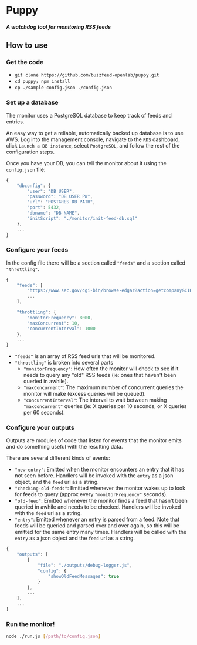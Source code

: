 # Puppy

##### A watchdog tool for monitoring RSS feeds


## How to use

### Get the code

- `git clone https://github.com/buzzfeed-openlab/puppy.git`
- `cd puppy; npm install`
- `cp ./sample-config.json ./config.json`

### Set up a database
The monitor uses a PostgreSQL database to keep track of feeds and entries. 

An easy way to get a reliable, automatically backed up database is to use AWS. Log into the management console, navigate to the `RDS` dashboard, click `Launch a DB instance`, select `PostgreSQL`, and follow the rest of the configuration steps.

Once you have your DB, you can tell the monitor about it using the `config.json` file:

```js
{
    "dbconfig": {
        "user": "DB USER",
        "password": "DB USER PW",
        "url": "POSTGRES DB PATH",
        "port": 5432,
        "dbname": "DB NAME",
        "initScript": "./monitor/init-feed-db.sql"
    },
    ...
}
```

### Configure your feeds
In the config file there will be a section called `"feeds"` and a section called `"throttling"`.

```js
{
    "feeds": [
        "https://www.sec.gov/cgi-bin/browse-edgar?action=getcompany&CIK=0001440512&type=&dateb=&owner=exclude&start=0&count=40&output=atom",
        ...
    ],

    "throttling": {
        "monitorFrequency": 8000,
        "maxConcurrent": 10,
        "concurrentInterval": 1000
    },
    ...
}
```

- `"feeds"` is an array of RSS feed urls that will be monitored.
- `"throttling"` is broken into several parts
	- `"monitorFrequency"`: How often the monitor will check to see if it needs to query any "old" RSS feeds (ie: ones that haven't been queried in awhile).
	- `"maxConcurrent"`: The maximum number of concurrent queries the monitor will make (excess queries will be queued).
	- `"concurrentInterval"`: The interval to wait between making `"maxConcurrent"` queries (ie: X queries per 10 seconds, or X queries per 60 seconds).


### Configure your outputs
Outputs are modules of code that listen for events that the monitor emits and do something useful with the resulting data.

There are several different kinds of events:

- `"new-entry"`: Emitted when the monitor encounters an entry that it has not seen before. Handlers will be invoked with the `entry` as a json object, and the `feed` url as a string.
- `"checking-old-feeds"`: Emitted whenever the monitor wakes up to look for feeds to query (approx every `"monitorFrequency"` seconds).
- `"old-feed"`: Emitted whenever the monitor finds a feed that hasn't been queried in awhile and needs to be checked. Handlers will be invoked with the `feed` url as a string.
- `"entry"`: Emitted whenever an entry is parsed from a feed. Note that feeds will be queried and parsed over and over again, so this will be emitted for the same entry many times. Handlers will be called with the `entry` as a json object and the `feed` url as a string.

```js
{
	"outputs": [
        {
            "file": "./outputs/debug-logger.js",
            "config": {
                "showOldFeedMessages": true
            }
        },
        ...
    ],
    ...
}

```


### Run the monitor!

```bash
node ./run.js [/path/to/config.json]
```
